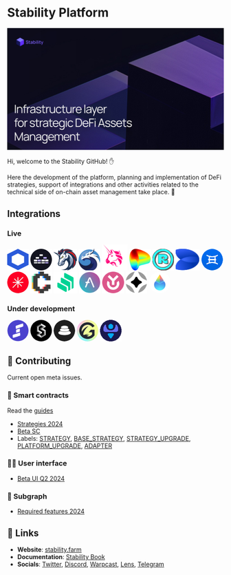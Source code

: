 # Stability Platform
<p align="center">
<a href="https://stability.farm">
<img src="/profile/image.jpg" title="Infrastructure layer for strategic DeFi Assets Management">
</a>
</p>

Hi, welcome to the Stability GitHub! ✋

Here the development of the platform, planning and implementation of DeFi strategies, support of integrations and other activities related to the technical side of on-chain asset management take place. 🔨

## Integrations

### Live

<div>
<a href="https://chain.link"><img src="/assets/Chainlink.svg" width="50px" height="50px" alt="Chainlink"></a>
<a href="https://merkl.angle.money"><img src="/assets/Merkl.svg" width="50px" height="50px" alt="Merkl"></a>
<a href="https://1inch.io"><img src="/assets/1inch.svg" width="54px" height="50px" alt="1inch"></a>
<a href="https://quickswap.exchange"><img src="/assets/QuickSwap.svg" width="50px" height="50px" alt="QuickSwap"></a>
<a href="https://uniswap.org"><img src="/assets/Uniswap.svg" width="60px" height="60px" alt="Uniswap V3"></a>
<a href="https://curve.fi"><img src="/assets/Curve.png" width="50px" height="50px" alt="Curve"></a>
<a href="https://retro.finance"><img src="/assets/Retro.svg" width="50px" height="50px" alt="Retro"></a>
<a href="https://www.defiedge.io"><img src="/assets/DefiEdge.svg" width="56px" height="50px" alt="DefiEdge"></a>
<a href="https://www.ichi.org"><img src="/assets/Ichi.png" width="50px" height="50px" style="border-radius: 50%" alt="Ichi"></a>
<a href="https://gamma.xyz"><img src="/assets/Gamma.png" width="50px" height="50px" style="border-radius: 50%" alt="Gamma"></a>
<a href="https://www.convexfinance.com"><img src="/assets/Convex.png" width="50px" height="50px" alt="Convex"></a>
<a href="https://compound.finance"><img src="/assets/Compound.png" width="55px" height="50px" alt="Compound"></a>
<a href="https://aave.com"><img src="/assets/Aave.png" width="50px" height="50px" alt="Aave"></a>
<a href="https://yearn.fi"><img src="/assets/Yearn.svg" width="51px" height="50px" alt="Yearn"></a>
<a href="https://stargate.finance"><img src="/assets/Stargate.svg" width="50px" height="50px" alt="Stargate"></a>
<a href="https://lido.fi"><img src="/assets/Lido.png" width="50px" height="50px" style="border-radius: 100%" alt="Lido"></a>
</div>
 
### Under development

<div>
<a href="https://steer.finance"><img src="/assets/Steer.png" width="50px" height="50px" style="border-radius: 100%" alt="Steer"></a>
<a href="https://www.staderlabs.com"><img src="/assets/Stader.jpeg" width="50px" height="50px" style="border-radius: 100%" alt="Stader Labs"></a>
<a href="https://balancer.fi"><img src="/assets/Balancer.svg" width="50px" height="50px" style="border-radius: 100%" alt="Balancer"></a>
<a href="https://gyro.finance"><img src="/assets/Gyroscope.jpg" width="50px" height="50px" style="border-radius: 100%" alt="Gyroscope"></a>
<a href="https://v2.tetu.io"><img src="/assets/Tetu.png" width="50px" height="50px" alt="Tetu V2"></a>
</div>

## 👷 Contributing

Current open meta issues.

### 💎 Smart contracts

Read the [guides](https://github.com/stabilitydao/stability-contracts?tab=readme-ov-file#guides)

* [Strategies 2024](https://github.com/stabilitydao/stability-contracts/issues/88)
* [Beta SC](https://github.com/stabilitydao/stability-contracts/issues/6)
* Labels: [STRATEGY](https://github.com/stabilitydao/stability-contracts/issues?q=is%3Aissue+is%3Aopen+label%3ASTRATEGY), [BASE_STRATEGY](https://github.com/stabilitydao/stability-contracts/issues?q=is%3Aissue+is%3Aopen+label%3A%22BASE+STRATEGY%22), [STRATEGY_UPGRADE](https://github.com/stabilitydao/stability-contracts/issues?q=is%3Aissue+is%3Aopen+label%3A%22STRATEGY+UPGRADE%22), [PLATFORM_UPGRADE](https://github.com/stabilitydao/stability-contracts/issues?q=is%3Aissue+is%3Aopen+label%3A%22PLATFORM+UPGRADE%22), [ADAPTER](https://github.com/stabilitydao/stability-contracts/issues?q=is%3Aissue+is%3Aopen+label%3AADAPTER)

### 👩‍🚀 User interface

* [Beta UI Q2 2024](https://github.com/stabilitydao/stability-ui/issues/161)

### 🧞 Subgraph

* [Required features 2024](https://github.com/stabilitydao/stability-subgraph/issues/12)

## 🔗 Links

* **Website**: [stability.farm](https://stability.farm)
* **Documentation**: [Stability Book](https://stabilitydao.gitbook.io/stability)
* **Socials**: [Twitter](https://twitter.com/stabilitydao), [Discord](https://discord.gg/TjuEkkaRQm), [Warpcast](https://warpcast.com/~/channel/stability), [Lens](https://hey.xyz/u/stabilitydao), [Telegram](https://t.me/stabilitydao)
